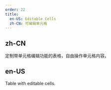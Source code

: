 ```yaml
---
order: 22
title:
  en-US: Editable Cells
  zh-CN: 可编辑单元格
---
```


## zh-CN

定制带单元格编辑功能的表格，自由操作单元格内容。

## en-US

Table with editable cells.

